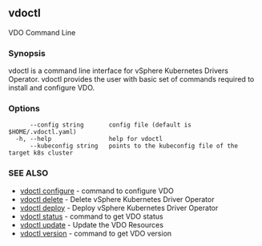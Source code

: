 ## vdoctl

VDO Command Line

### Synopsis

vdoctl is a command line interface for vSphere Kubernetes Drivers Operator.
vdoctl provides the user with basic set of commands required to install and configure VDO.


### Options

```
      --config string       config file (default is $HOME/.vdoctl.yaml)
  -h, --help                help for vdoctl
      --kubeconfig string   points to the kubeconfig file of the target k8s cluster
```

### SEE ALSO

* [vdoctl configure](vdoctl_configure.md)	 - command to configure VDO
* [vdoctl delete](vdoctl_delete.md)	 - Delete vSphere Kubernetes Driver Operator
* [vdoctl deploy](vdoctl_deploy.md)	 - Deploy vSphere Kubernetes Driver Operator
* [vdoctl status](vdoctl_status.md)	 - command to get VDO status
* [vdoctl update](vdoctl_update.md)	 - Update the VDO Resources
* [vdoctl version](vdoctl_version.md)	 - command to get VDO version

